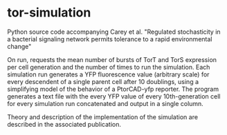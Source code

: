 # tor-simulation
Python source code accompanying Carey et al. "Regulated stochasticity in a bacterial signaling network permits tolerance to a rapid environmental change"

On run, requests the mean number of bursts of TorT and TorS expression per cell generation and the number of times to run the simulation. Each simulation run generates a YFP fluorescence value (arbitrary scale) for every descendent of a single parent cell after 10 doublings, using a simplifying model of the behavior of a PtorCAD-yfp reporter. The program generates a text file with the every YFP value of every 10th-generation cell for every simulation run concatenated and output in a single column.

Theory and description of the implementation of the simulation are described in the associated publication.
